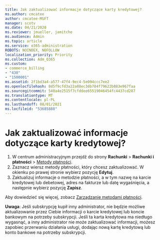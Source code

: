 ```yaml
---
title: Jak zaktualizować informacje dotyczące karty kredytowej?
ms.author: cmcatee
author: cmcatee-MSFT
manager: scotv
ms.date: 04/21/2020
ms.reviewer: jmueller, jamitche
ms.audience: Admin
ms.topic: article
ms.service: o365-administration
ROBOTS: NOINDEX, NOFOLLOW
localization_priority: Priority
ms.collection: Adm_O365
ms.custom:
- commerce_billing
- "430"
- "1500001"
ms.assetid: 2f1bd3a4-a577-47f4-9ec4-5e094ccc7ee2
ms.openlocfilehash: 8d5f9cfd3a22a08ec3db784f79622b883e967faa
ms.sourcegitcommit: 540a4e2515f7cfddee65519046454fc4437cd287
ms.translationtype: MT
ms.contentlocale: pl-PL
ms.lasthandoff: 08/01/2021
ms.locfileid: "53685888"
---
```

# <a name="how-do-i-update-my-credit-card-information"></a>Jak zaktualizować informacje dotyczące karty kredytowej?

1. W centrum administracyjnym przejdź do strony **Rachunki** > **Rachunki i płatności** > [Metody płatności](https://go.microsoft.com/fwlink/p/?linkid=2018806).
2. Zaznacz wiersz metody płatności, który chcesz zaktualizować. W okienku po prawej stronie wybierz pozycję **Edytuj**.
3. Zaktualizuj informacje o metodzie płatności, a w tym nazwę na karcie kredytowej lub debetowej, adres na fakturze lub datę wygaśnięcia, a następnie wybierz pozycję **Zapisz**.

Aby dowiedzieć się więcej, zobacz [Zarządzanie metodami płatności](/microsoft-365/commerce/billing-and-payments/manage-payment-methods).

**Uwaga**: Jeśli subskrypcję kupił inny administrator, nie będzie możliwe aktualizowanie przez Ciebie informacji o karcie kredytowej lub koncie bankowym na potrzeby subskrypcji. Jeśli ta karta kredytowa ma niedługo wygasnąć, a inny administrator nie może zaktualizować informacji, możesz zapobiec przerwaniu działania usługi, dodając nową kartę kredytową lub konto bankowe na potrzeby subskrypcji.